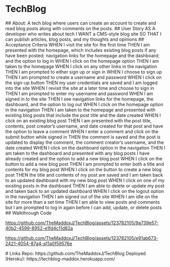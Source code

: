 # TechBlog
<span>
  ## About:
  A tech blog where users can create an account to create and read blog posts along with comments on the posts. 
## User Story
  AS A developer who writes about tech
I WANT a CMS-style blog site
SO THAT I can publish articles, blog posts, and my thoughts and opinions
<span>
## Acceptance Criteria
  WHEN I visit the site for the first time
THEN I am presented with the homepage, which includes existing blog posts if any have been posted; navigation links for the homepage and the dashboard; and the option to log in
WHEN I click on the homepage option
THEN I am taken to the homepage
WHEN I click on any other links in the navigation
THEN I am prompted to either sign up or sign in
WHEN I choose to sign up
THEN I am prompted to create a username and password
WHEN I click on the sign-up button
THEN my user credentials are saved and I am logged into the site
WHEN I revisit the site at a later time and choose to sign in
THEN I am prompted to enter my username and password
WHEN I am signed in to the site
THEN I see navigation links for the homepage, the dashboard, and the option to log out
WHEN I click on the homepage option in the navigation
THEN I am taken to the homepage and presented with existing blog posts that include the post title and the date created
WHEN I click on an existing blog post
THEN I am presented with the post title, contents, post creator’s username, and date created for that post and have the option to leave a comment
WHEN I enter a comment and click on the submit button while signed in
THEN the comment is saved and the post is updated to display the comment, the comment creator’s username, and the date created
WHEN I click on the dashboard option in the navigation
THEN I am taken to the dashboard and presented with any blog posts I have already created and the option to add a new blog post
WHEN I click on the button to add a new blog post
THEN I am prompted to enter both a title and contents for my blog post
WHEN I click on the button to create a new blog post
THEN the title and contents of my post are saved and I am taken back to an updated dashboard with my new blog post
WHEN I click on one of my existing posts in the dashboard
THEN I am able to delete or update my post and taken back to an updated dashboard
WHEN I click on the logout option in the navigation
THEN I am signed out of the site
WHEN I am idle on the site for more than a set time
THEN I am able to view posts and comments but I am prompted to log in again before I can add, update, or delete posts
  <span>
## Walkthrough Code
    

https://github.com/TheMaddoxJ/TechBlog/assets/123782105/9a739e57-40b2-4599-8952-e1fd4c11d82a


https://github.com/TheMaddoxJ/TechBlog/assets/123782105/e91ab673-2421-4054-87a4-a11a0f59576e

<span>
# Links
Repo: https://github.com/TheMaddoxJ/TechBlog
Deployed (Heroku): https://techblog-maddox.herokuapp.com/
